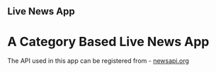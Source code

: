 ## Live News App
# A Category Based Live News App

The API used in this app can be registered from - [newsapi.org](https://newsapi.org/)
